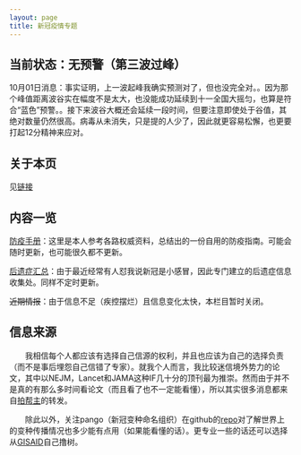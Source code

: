 ```yaml
---
layout: page
title: 新冠疫情专题
---
```


## 当前状态：无预警（第三波过峰）
10月01日消息：事实证明，上一波起峰我确实预测对了，但也没完全对。。因为那个峰值距离波谷实在幅度不是太大，也没能成功延续到十一全国大摇匀，也算是符合“蓝色”预警。。接下来波谷大概还会延续一段时间，但要注意即使处于谷值，其绝对数量仍然很高。病毒从未消失，只是提的人少了，因此就更容易松懈，也更要打起12分精神来应对。

## 关于本页
见[链接](./about)

## 内容一览
[防疫手册](./handbook)：这里是本人参考各路权威资料，总结出的一份自用的防疫指南。可能会随时更新，也可能很久都不更新。

[后遗症汇总](./sequel)：由于最近经常有人怼我说新冠是小感冒，因此专门建立的后遗症信息收集处。同样不定时更新。

~~近期情报~~：由于信息不足（疾控摆烂）且信息变化太快，本栏目暂时关闭。

## 信息来源
&emsp;&emsp;我相信每个人都应该有选择自己信源的权利，并且也应该为自己的选择负责（而不是事后埋怨自己信错了专家）。就我个人而言，我比较迷信境外势力的论文，其中以NEJM，Lancet和JAMA这种IF几十分的顶刊最为推崇。然而由于并不是真的有那么多时间看论文（而且看了也不一定能看懂），所以其实很多消息都来自[拍帮主](https://weibo.com/pzxlbbz)的转发。

&emsp;&emsp;除此以外，关注pango（新冠变种命名组织）在github的[repo](https://github.com/cov-lineages/pango-designation)对了解世界上的变种传播情况也多少能有点用（如果能看懂的话）。更专业一些的话还可以选择从[GISAID](https://gisaid.org/)自己撸树。
